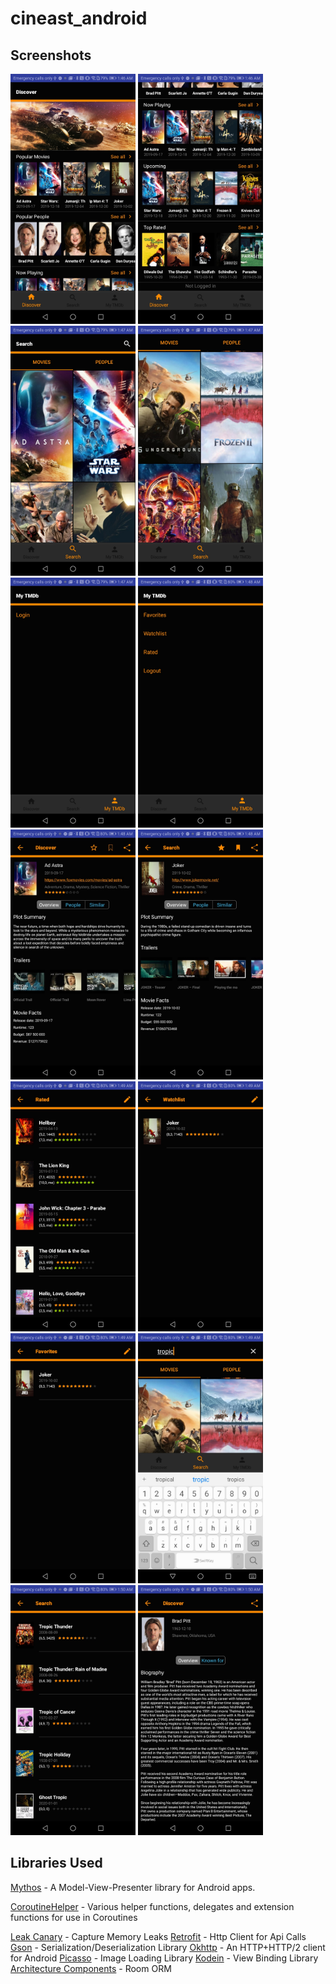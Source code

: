 # cineast_android



## Screenshots

<img src="screenshots/Screenshot_20200101-014642.jpg" width="200"> <img src="screenshots/Screenshot_20200101-014651.jpg" width="200"> <img src="screenshots/Screenshot_20200101-014702.jpg" width="200"> <img src="screenshots/Screenshot_20200101-014722.jpg" width="200"> <img src="screenshots/Screenshot_20200101-014737.jpg" width="200"> <img src="screenshots/Screenshot_20200101-014823.jpg" width="200">  <img src="screenshots/Screenshot_20200101-014833.jpg" width="200"> <img src="screenshots/Screenshot_20200101-014848.jpg" width="200">  <img src="screenshots/Screenshot_20200101-014901.jpg" width="200"> <img src="screenshots/Screenshot_20200101-014915.jpg" width="200">  <img src="screenshots/Screenshot_20200101-014924.jpg" width="200"> <img src="screenshots/Screenshot_20200101-014958.jpg" width="200"> <img src="screenshots/Screenshot_20200101-015015.jpg" width="200">  <img src="screenshots/Screenshot_20200101-015050.jpg" width="200"> 






## Libraries Used
[Mythos](https://github.com/jhavatar/mythos) - A Model-View-Presenter library for Android apps.


[CoroutineHelper](https://github.com/flatcircle/CoroutineHelper) - Various helper functions, delegates and extension functions for use in Coroutines


[Leak Canary](https://github.com/square/leakcanary) - Capture Memory Leaks
[Retrofit](https://square.github.io/retrofit/) - Http Client for Api Calls
[Gson](https://github.com/google/gson) - Serialization/Deserialization Library
[Okhttp](https://github.com/square/okhttp) - An HTTP+HTTP/2 client for Android
[Picasso](https://square.github.io/picasso/) - Image Loading Library
[Kodein](https://github.com/Kodein-Framework/Kodein-DI) - View Binding Library
[Architecture Components](https://developer.android.com/topic/libraries/architecture) - Room ORM
